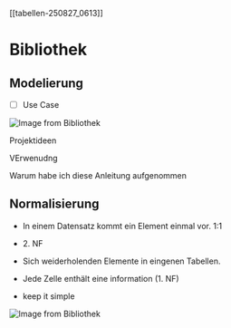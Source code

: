 [[tabellen-250827_0613]]

# Bibliothek

## Modelierung


- [ ] Use Case

![Image from Bibliothek](https://app.milanote.com/media/p/images/1UlFpX10Iqeh2E/Ute/GanzeDatenbankER.drawio.png?w=800)

Projektideen

VErwenudng

Warum habe ich diese Anleitung aufgenommen

## Normalisierung

- In einem Datensatz kommt ein Element einmal vor. 1:1 

- 2\. NF

- Sich weiderholenden Elemente in eingenen Tabellen. 

- Jede Zelle enthält eine information (1. NF)

- keep it simple

![Image from Bibliothek](https://app.milanote.com/media/p/images/1Tt19n1FQkTc9g/TRA/Meine%20Bibliothek%20Datenbank-Meine%20Bibliothek%20Datenbank.png?w=800)